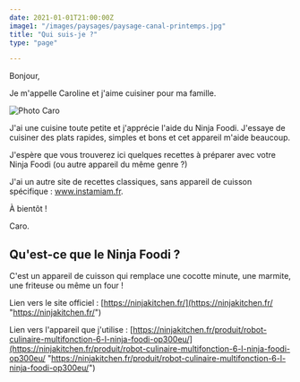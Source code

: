 ```yaml
---
date: 2021-01-01T21:00:00Z
image1: "/images/paysages/paysage-canal-printemps.jpg"
title: "Qui suis-je ?"
type: "page"

---
```

Bonjour,

Je m'appelle Caroline et j'aime cuisiner pour ma famille.

![Photo Caro](/images/caro.jpg)

J'ai une cuisine toute petite et j'apprécie l'aide du Ninja Foodi. J'essaye de cuisiner des plats rapides, simples et bons et cet appareil m'aide beaucoup.

J'espère que vous trouverez ici quelques recettes à préparer avec votre Ninja Foodi (ou autre appareil du même genre ?)

J'ai un autre site de recettes classiques, sans appareil de cuisson spécifique : www.instamiam.fr.

À bientôt !

Caro.

## Qu'est-ce que le Ninja Foodi ?

C'est un appareil de cuisson qui remplace une cocotte minute, une marmite, une friteuse ou même un four !

Lien vers le site officiel : [https://ninjakitchen.fr/](https://ninjakitchen.fr/ "https://ninjakitchen.fr/")

Lien vers l'appareil que j'utilise : [https://ninjakitchen.fr/produit/robot-culinaire-multifonction-6-l-ninja-foodi-op300eu/](https://ninjakitchen.fr/produit/robot-culinaire-multifonction-6-l-ninja-foodi-op300eu/ "https://ninjakitchen.fr/produit/robot-culinaire-multifonction-6-l-ninja-foodi-op300eu/")